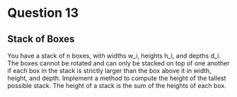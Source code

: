 # Question 13
## Stack of Boxes
You have a stack of n boxes, with widths w_i, heights h_i, and depths d_i. The boxes cannot be rotated and can only be stacked on top of one another if each box in the stack is strictly larger than the box above it in width, height, and depth. Implement a method to compute the height of the tallest possible stack. The height of a stack is the sum of the heights of each box.
